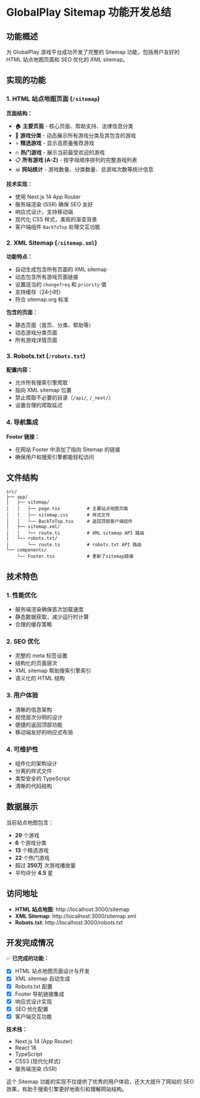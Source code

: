 # GlobalPlay Sitemap 功能开发总结

## 功能概述

为 GlobalPlay 游戏平台成功开发了完整的 Sitemap 功能，包括用户友好的 HTML 站点地图页面和 SEO 优化的 XML sitemap。

## 实现的功能

### 1. HTML 站点地图页面 (`/sitemap`)

**页面结构：**
- 🏠 **主要页面** - 核心页面、帮助支持、法律信息分类
- 🎯 **游戏分类** - 动态展示所有游戏分类及其包含的游戏
- ⭐ **精选游戏** - 显示高质量推荐游戏
- 🔥 **热门游戏** - 展示当前最受欢迎的游戏
- 📋 **所有游戏 (A-Z)** - 按字母顺序排列的完整游戏列表
- 📊 **网站统计** - 游戏数量、分类数量、总游戏次数等统计信息

**技术实现：**
- 使用 Next.js 14 App Router
- 服务端渲染 (SSR) 确保 SEO 友好
- 响应式设计，支持移动端
- 现代化 CSS 样式，美观的渐变背景
- 客户端组件 `BackToTop` 处理交互功能

### 2. XML Sitemap (`/sitemap.xml`)

**功能特点：**
- 自动生成包含所有页面的 XML sitemap
- 动态包含所有游戏页面链接
- 设置适当的 `changefreq` 和 `priority` 值
- 支持缓存（24小时）
- 符合 sitemap.org 标准

**包含的页面：**
- 静态页面（首页、分类、帮助等）
- 动态游戏分类页面
- 所有游戏详情页面

### 3. Robots.txt (`/robots.txt`)

**配置内容：**
- 允许所有搜索引擎爬取
- 指向 XML sitemap 位置
- 禁止爬取不必要的目录（`/api/`, `/_next/`）
- 设置合理的爬取延迟

### 4. 导航集成

**Footer 链接：**
- 在网站 Footer 中添加了指向 Sitemap 的链接
- 确保用户和搜索引擎都能轻松访问

## 文件结构

```
src/
├── app/
│   ├── sitemap/
│   │   ├── page.tsx          # 主要站点地图页面
│   │   ├── sitemap.css       # 样式文件
│   │   └── BackToTop.tsx     # 返回顶部客户端组件
│   ├── sitemap.xml/
│   │   └── route.ts          # XML sitemap API 路由
│   └── robots.txt/
│       └── route.ts          # robots.txt API 路由
└── components/
    └── Footer.tsx            # 更新了sitemap链接
```

## 技术特色

### 1. 性能优化
- 服务端渲染确保首次加载速度
- 静态数据获取，减少运行时计算
- 合理的缓存策略

### 2. SEO 优化
- 完整的 meta 标签设置
- 结构化的页面层次
- XML sitemap 帮助搜索引擎索引
- 语义化的 HTML 结构

### 3. 用户体验
- 清晰的信息架构
- 视觉层次分明的设计
- 便捷的返回顶部功能
- 移动端友好的响应式布局

### 4. 可维护性
- 组件化的架构设计
- 分离的样式文件
- 类型安全的 TypeScript
- 清晰的代码结构

## 数据展示

当前站点地图包含：
- **29** 个游戏
- **6** 个游戏分类
- **13** 个精选游戏
- **22** 个热门游戏
- 超过 **250万** 次游戏播放量
- 平均评分 **4.5** 星

## 访问地址

- **HTML 站点地图**: http://localhost:3000/sitemap
- **XML Sitemap**: http://localhost:3000/sitemap.xml
- **Robots.txt**: http://localhost:3000/robots.txt

## 开发完成情况

✅ **已完成的功能：**
- [x] HTML 站点地图页面设计与开发
- [x] XML sitemap 自动生成
- [x] Robots.txt 配置
- [x] Footer 导航链接集成
- [x] 响应式设计实现
- [x] SEO 优化配置
- [x] 客户端交互功能

**技术栈：**
- Next.js 14 (App Router)
- React 18
- TypeScript
- CSS3 (现代化样式)
- 服务端渲染 (SSR)

这个 Sitemap 功能的实现不仅提供了优秀的用户体验，还大大提升了网站的 SEO 效果，有助于搜索引擎更好地索引和理解网站结构。 